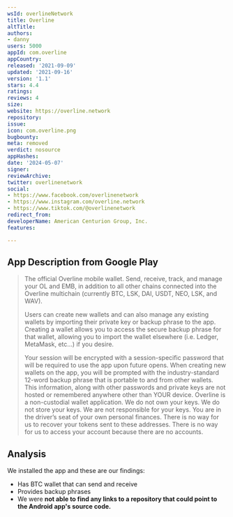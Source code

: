 ```yaml
---
wsId: overlineNetwork
title: Overline
altTitle: 
authors:
- danny
users: 5000
appId: com.overline
appCountry: 
released: '2021-09-09'
updated: '2021-09-16'
version: '1.1'
stars: 4.4
ratings: 
reviews: 4
size: 
website: https://overline.network
repository: 
issue: 
icon: com.overline.png
bugbounty: 
meta: removed
verdict: nosource
appHashes: 
date: '2024-05-07'
signer: 
reviewArchive: 
twitter: overlinenetwork
social:
- https://www.facebook.com/overlinenetwork
- https://www.instagram.com/overline.network
- https://www.tiktok.com/@overlinenetwork
redirect_from: 
developerName: American Centurion Group, Inc.
features: 

---
```


## App Description from Google Play

> The official Overline mobile wallet. Send, receive, track, and manage your OL and EMB, in addition to all other chains connected into the Overline multichain (currently BTC, LSK, DAI, USDT, NEO, LSK, and WAV).
>
> Users can create new wallets and can also manage any existing wallets by importing their private key or backup phrase to the app. Creating a wallet allows you to access the secure backup phrase for that wallet, allowing you to import the wallet elsewhere (i.e. Ledger, MetaMask, etc…) if you desire.
>
> Your session will be encrypted with a session-specific password that will be required to use the app upon future opens. When creating new wallets on the app, you will be prompted with the industry-standard 12-word backup phrase that is portable to and from other wallets. This information, along with other passwords and private keys are not hosted or remembered anywhere other than YOUR device. Overline is a non-custodial wallet application. We do not own your keys. We do not store your keys. We are not responsible for your keys. You are in the driver’s seat of your own personal finances. There is no way for us to recover your tokens sent to these addresses. There is no way for us to access your account because there are no accounts.

## Analysis 

We installed the app and these are our findings:

- Has BTC wallet that can send and receive 
- Provides backup phrases 
- We were **not able to find any links to a repository that could point to the Android app's source code.** 
